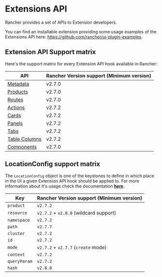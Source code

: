 # Extensions API

Rancher provides a set of APIs to Extension developers.

You can find an installable extension providing some usage examples of the Extensions API here: https://github.com/rancher/ui-plugin-examples.

## Extension API Support matrix

Here's the support matrix for every Extension API hook available in Rancher:

| API | Rancher Version support (Minimum version)|
| --- | --- |
| [Metadata](./metadata) | v2.7.0 |
| [Products](./nav/products) | v2.7.0 |
| [Routes](./nav/routing) | v2.7.0 |
| [Actions](./actions) | v2.7.2 |
| [Cards](./cards) | v2.7.2 |
| [Panels](./panels) | v2.7.2 |
| [Tabs](./tabs) | v2.7.2 |
| [Table Columns](./table-columns) | v2.7.2 |
| [Components](./components) | v2.7.0 |


## LocationConfig support matrix

The `LocationConfig` object is one of the keystones to define in which place in the UI a given Extension API hook should be applied to. For more information about it's usage check the documentation **[here](./common#locationconfig)**.

| Key | Rancher Version support (Minimum version)|
|---|---|
|`product`| `v2.7.2` | 
|`resource`| `v2.7.2` + `v2.8.0` (wildcard support)|
|`namespace`| `v2.7.2` |
|`path`| `v2.7.7` |
|`cluster`| `v2.7.2` |
|`id`| `v2.7.2` |
|`mode`| `v2.7.2` + `v2.7.7` (`create` mode) |
|`context`| `v2.7.2`|
| `queryParam`| `v2.7.2` |
|`hash`| `v2.8.0` |